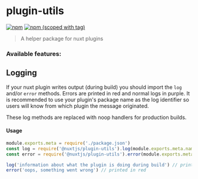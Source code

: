 # plugin-utils
[![npm](https://img.shields.io/npm/dt/@nuxtjs/plugin-utils.svg?style=flat-square)](https://npmjs.com/package/@nuxtjs/plugin-utils)
[![npm (scoped with tag)](https://img.shields.io/npm/v/@nuxtjs/plugin-utils/latest.svg?style=flat-square)](https://npmjs.com/package/@nuxtjs/plugin-utils)

> A helper package for nuxt plugins

### Available features:

## Logging

If your nuxt plugin writes output (during build) you should import the `log` and/or `error` methods. Errors are printed in red and normal logs in purple. It is recommended to use your plugin's package name as the log identifier so users will know from which plugin the message originated.

These log methods are replaced with noop handlers for production builds.

#### Usage
```js
module.exports.meta = require('./package.json')
const log = require('@nuxtjs/plugin-utils').log(module.exports.meta.name)
const error = require('@nuxtjs/plugin-utils').error(module.exports.meta.name)

log('information about what the plugin is doing during build') // printed in purple
error('oops, something went wrong') // printed in red
```
